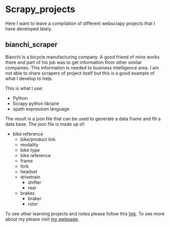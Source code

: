 # Scrapy_projects
Here I want to leave a compilation of different webscrapy projects that I have developed lately.

<h2>bianchi_scraper</h2>

Bianchi is a bicycle manufacturing company. A good friend of mine works there and part of his job was to get information from other similar companies. This information is needed to business intelligence area. I am not able to share scrapers of project itself but this is a good example of what I develop to help.

This is what I use:
- Python
- Scrapy python librarie
- xpath expression language

The result is a json file that can be used to generate a data frame and fill a data base. The json file is made up of:

- bike reference
    - bike/product link
    - modality
    - bike type
    - bike reference
    - frame
    - fork
    - headset
    - drivetrain
        - shifter
        - rear
    - brakes
        - braker
        - rotor

To see other learning projects and notes please follow this [link](https://imdiego.dev/projects/projects/notes).
To see more about my please visit [my webpage](https://imdiego.dev/).
